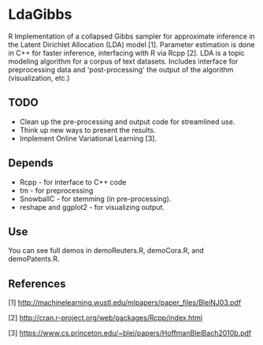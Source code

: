 # LdaGibbs

R Implementation of a collapsed Gibbs sampler for approximate inference in the Latent Dirichlet Allocation (LDA) model [1]. Parameter estimation is done in C++ for faster inference, interfacing with R via Rcpp [2]. LDA is a topic modeling algorithm for a corpus of text datasets.  Includes interface for preprocessing data and 'post-processing' the output of the algorithm (visualization, etc.)

## TODO

* Clean up the pre-processing and output code for streamlined use.
* Think up new ways to present the results. 
* Implement Online Variational Learning [3].

## Depends

* Rcpp - for interface to C++ code
* tm - for preprocessing
* SnowballC - for stemming (in pre-processing). 
* reshape and ggplot2 - for visualizing output.  

## Use

You can see full demos in demoReuters.R, demoCora.R, and demoPatents.R.

## References

[1] http://machinelearning.wustl.edu/mlpapers/paper_files/BleiNJ03.pdf

[2] http://cran.r-project.org/web/packages/Rcpp/index.html

[3] https://www.cs.princeton.edu/~blei/papers/HoffmanBleiBach2010b.pdf